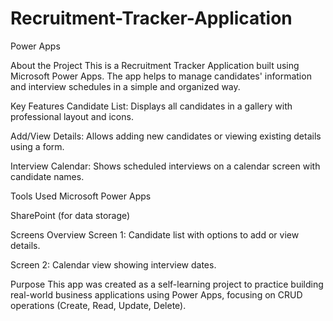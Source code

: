 # Recruitment-Tracker-Application
Power Apps 

About the Project
This is a Recruitment Tracker Application built using Microsoft Power Apps.
The app helps to manage candidates' information and interview schedules in a simple and organized way.

Key Features
Candidate List: Displays all candidates in a gallery with professional layout and icons.

Add/View Details: Allows adding new candidates or viewing existing details using a form.

Interview Calendar: Shows scheduled interviews on a calendar screen with candidate names.

Tools Used
Microsoft Power Apps

SharePoint (for data storage)

Screens Overview
Screen 1: Candidate list with options to add or view details.

Screen 2: Calendar view showing interview dates.

Purpose
This app was created as a self-learning project to practice building real-world business applications using Power Apps, focusing on CRUD operations (Create, Read, Update, Delete).

